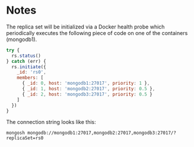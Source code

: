 # Notes

The replica set will be initialized via a Docker health probe which periodically executes the following piece of code on one of the containers (mongodb1).

```js
try {
  rs.status()
} catch (err) {
  rs.initiate({
    _id: 'rs0',
    members: [
      { _id: 0, host: 'mongodb1:27017', priority: 1 },
      { _id: 1, host: 'mongodb2:27017', priority: 0.5 },
      { _id: 2, host: 'mongodb3:27017', priority: 0.5 }
    ]
  })
}
```

The connection string looks like this:

```shell
mongosh mongodb://mongodb1:27017,mongodb2:27017,mongodb3:27017/?replicaSet=rs0
```